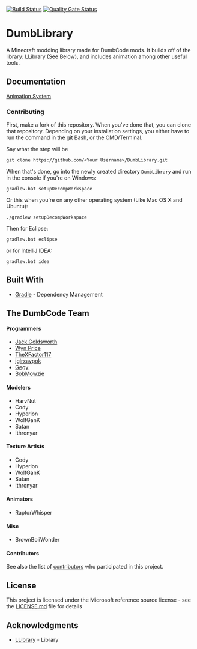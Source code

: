 [![Build Status](https://travis-ci.com/Dumb-Code/DumbLibrary.svg?branch=master)](https://travis-ci.com/Dumb-Code/DumbLibrary)
[![Quality Gate Status](https://sonarcloud.io/api/project_badges/measure?project=net.dumbcode.dumblibrary&metric=alert_status)](https://sonarcloud.io/dashboard?id=Dumb-Code_DumbLibrary)

# DumbLibrary

A Minecraft modding library made for DumbCode mods. It builds off of the library: LLibrary (See Below), and includes animation among other useful tools.

## Documentation
[Animation System](https://github.com/Dumb-Code/DumbLibrary/wiki/Animation-System)
### Contributing

First, make a fork of this repository. When you've done that, you can clone that repository. Depending on your installation settings, you either have to run the command in the git Bash, or the CMD/Terminal.

Say what the step will be

```
git clone https://github.com/<Your Username>/DumbLibrary.git
```

When that's done, go into the newly created directory `DumbLibrary` and run in the console if you're on Windows:
```
gradlew.bat setupDecompWorkspace
```
Or this when you're on any other operating system (Like Mac OS X and Ubuntu):
```
./gradlew setupDecompWorkspace
```

Then for Eclipse:
```
gradlew.bat eclipse
```

or for IntelliJ IDEA:
```
gradlew.bat idea
```

## Built With

* [Gradle](https://gradle.org/) - Dependency Management

## The DumbCode Team

#### Programmers
* [Jack Goldsworth](https://github.com/JackGoldsworth)
* [Wyn Price](https://github.com/Wyn-Price)
* [TheXFactor117](https://github.com/TheXFactor117)
* [jglrxavpok](https://github.com/jglrxavpok)
* [Gegy](https://github.com/gegy1000)
* [BobMowzie](https://github.com/BobMowzie)

#### Modelers
* HarvNut
* Cody
* Hyperion
* WolfGanK
* Satan
* Ithronyar

#### Texture Artists
* Cody
* Hyperion
* WolfGanK
* Satan
* Ithronyar

#### Animators
* RaptorWhisper

#### Misc
* BrownBoiiWonder


#### Contributors

See also the list of [contributors](https://github.com/dumb-code/DumbLibrary/contributors) who participated in this project.

## License

This project is licensed under the Microsoft reference source license - see the [LICENSE.md](LICENSE.md) file for details

## Acknowledgments

* [LLibrary](https://minecraft.curseforge.com/projects/llibrary) - Library
